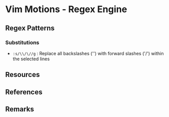 # Vim Motions - Regex Engine

## Regex Patterns

### Substitutions
+ `:s/\\/\//g` : Replace all backslashes ('\') with forward slashes ('/') within the selected lines

## Resources

## References

## Remarks

